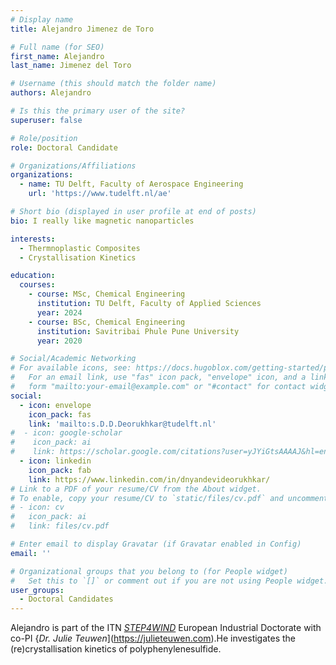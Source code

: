 ```yaml
---
# Display name
title: Alejandro Jimenez de Toro

# Full name (for SEO)
first_name: Alejandro
last_name: Jimenez del Toro

# Username (this should match the folder name)
authors: Alejandro

# Is this the primary user of the site?
superuser: false

# Role/position
role: Doctoral Candidate

# Organizations/Affiliations
organizations:
  - name: TU Delft, Faculty of Aerospace Engineering
    url: 'https://www.tudelft.nl/ae'

# Short bio (displayed in user profile at end of posts)
bio: I really like magnetic nanoparticles

interests:
  - Thermnoplastic Composites
  - Crystallisation Kinetics

education:
  courses:
    - course: MSc, Chemical Engineering
      institution: TU Delft, Faculty of Applied Sciences
      year: 2024
    - course: BSc, Chemical Engineering
      institution: Savitribai Phule Pune University
      year: 2020

# Social/Academic Networking
# For available icons, see: https://docs.hugoblox.com/getting-started/page-builder/#icons
#   For an email link, use "fas" icon pack, "envelope" icon, and a link in the
#   form "mailto:your-email@example.com" or "#contact" for contact widget.
social:
  - icon: envelope
    icon_pack: fas
    link: 'mailto:s.D.D.Deorukhkar@tudelft.nl'
#  - icon: google-scholar
#    icon_pack: ai
#    link: https://scholar.google.com/citations?user=yJYiGtsAAAAJ&hl=en
  - icon: linkedin
    icon_pack: fab
    link: https://www.linkedin.com/in/dnyandevideorukhkar/
# Link to a PDF of your resume/CV from the About widget.
# To enable, copy your resume/CV to `static/files/cv.pdf` and uncomment the lines below.
# - icon: cv
#   icon_pack: ai
#   link: files/cv.pdf

# Enter email to display Gravatar (if Gravatar enabled in Config)
email: ''

# Organizational groups that you belong to (for People widget)
#   Set this to `[]` or comment out if you are not using People widget.
user_groups:
  - Doctoral Candidates
---
```


Alejandro is part of the ITN [*STEP4WIND*](https://step4wind.eu) European Industrial Doctorate with co-PI {*Dr. Julie Teuwen*](https://julieteuwen.com).He investigates the (re)crystallisation kinetics of polyphenylenesulfide.
